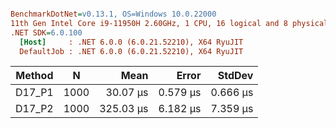 ``` ini

BenchmarkDotNet=v0.13.1, OS=Windows 10.0.22000
11th Gen Intel Core i9-11950H 2.60GHz, 1 CPU, 16 logical and 8 physical cores
.NET SDK=6.0.100
  [Host]     : .NET 6.0.0 (6.0.21.52210), X64 RyuJIT
  DefaultJob : .NET 6.0.0 (6.0.21.52210), X64 RyuJIT


```
| Method |    N |      Mean |    Error |   StdDev |
|------- |----- |----------:|---------:|---------:|
| D17_P1 | 1000 |  30.07 μs | 0.579 μs | 0.666 μs |
| D17_P2 | 1000 | 325.03 μs | 6.182 μs | 7.359 μs |
